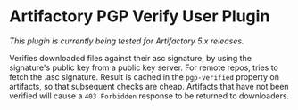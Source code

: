 Artifactory PGP Verify User Plugin
==================================

*This plugin is currently being tested for Artifactory 5.x releases.*

Verifies downloaded files against their asc signature, by using the signature's
public key from a public key server. For remote repos, tries to fetch the .asc
signature. Result is cached in the `pgp-verified` property on artifacts, so that
subsequent checks are cheap. Artifacts that have not been verified will cause a
`403 Forbidden` response to be returned to downloaders.